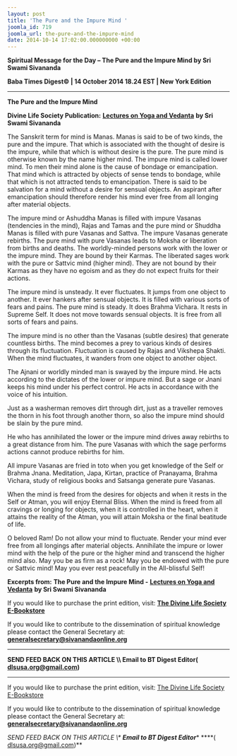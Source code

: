 ```yaml
---
layout: post
title: 'The Pure and the Impure Mind '
joomla_id: 719
joomla_url: the-pure-and-the-impure-mind
date: 2014-10-14 17:02:00.000000000 +00:00
---
```

  

















































**Spiritual Message for the Day – The Pure and the Impure Mind by Sri Swami Sivananda**

**Baba Times Digest© | 14 October 2014 18.24 EST | New York Edition**

* * *  


**The Pure and the Impure Mind**

**Divine Life Society Publication:** [**Lectures on Yoga and Vedanta**](http://www.dlshq.org/discourse/may2005.htm) **by Sri Swami Sivananda**

The Sanskrit term for mind is Manas. Manas is said to be of two kinds, the pure and the impure. That which is associated with the thought of desire is the impure, while that which is without desire is the pure. The pure mind is otherwise known by the name higher mind. The impure mind is called lower mind. To men their mind alone is the cause of bondage or emancipation. That mind which is attracted by objects of sense tends to bondage, while that which is not attracted tends to emancipation. There is said to be salvation for a mind without a desire for sensual objects. An aspirant after emancipation should therefore render his mind ever free from all longing after material objects.

The impure mind or Ashuddha Manas is filled with impure Vasanas (tendencies in the mind), Rajas and Tamas and the pure mind or Shuddha Manas is filled with pure Vasanas and Sattva. The impure Vasanas generate rebirths. The pure mind with pure Vasanas leads to Moksha or liberation from births and deaths. The worldly-minded persons work with the lower or the impure mind. They are bound by their Karmas. The liberated sages work with the pure or Sattvic mind (higher mind). They are not bound by their Karmas as they have no egoism and as they do not expect fruits for their actions.

The impure mind is unsteady. It ever fluctuates. It jumps from one object to another. It ever hankers after sensual objects. It is filled with various sorts of fears and pains. The pure mind is steady. It does Brahma Vichara. It rests in Supreme Self. It does not move towards sensual objects. It is free from all sorts of fears and pains.

The impure mind is no other than the Vasanas (subtle desires) that generate countless births. The mind becomes a prey to various kinds of desires through its fluctuation. Fluctuation is caused by Rajas and Vikshepa Shakti. When the mind fluctuates, it wanders from one object to another object.

The Ajnani or worldly minded man is swayed by the impure mind. He acts according to the dictates of the lower or impure mind. But a sage or Jnani keeps his mind under his perfect control. He acts in accordance with the voice of his intuition.

Just as a washerman removes dirt through dirt, just as a traveller removes the thorn in his foot through another thorn, so also the impure mind should be slain by the pure mind.

He who has annihilated the lower or the impure mind drives away rebirths to a great distance from him. The pure Vasanas with which the sage performs actions cannot produce rebirths for him.

All impure Vasanas are fried in toto when you get knowledge of the Self or Brahma Jnana. Meditation, Japa, Kirtan, practice of Pranayama, Brahma Vichara, study of religious books and Satsanga generate pure Vasanas.

When the mind is freed from the desires for objects and when it rests in the Self or Atman, you will enjoy Eternal Bliss. When the mind is freed from all cravings or longing for objects, when it is controlled in the heart, when it attains the reality of the Atman, you will attain Moksha or the final beatitude of life.

O beloved Ram! Do not allow your mind to fluctuate. Render your mind ever free from all longings after material objects. Annihilate the impure or lower mind with the help of the pure or the higher mind and transcend the higher mind also. May you be as firm as a rock! May you be endowed with the pure or Sattvic mind! May you ever rest peacefully in the All-blissful Self!



**Excerpts from:**  **The Pure and the Impure Mind -** [**Lectures on Yoga and Vedanta**](http://www.dlshq.org/discourse/may2005.htm) **by Sri Swami Sivananda**

If you would like to purchase the print edition, visit: **[The Divine Life Society E-Bookstore](http://www.dlshq.org/download/download.htm)**

If you would like to contribute to the dissemination of spiritual knowledge please contact the General Secretary at: [](mailto:%20%3Cscript%20type=%27text/javascript%27%3E%20%3C%21--%20var%20prefix%20=%20%27ma%27%20+%20%27il%27%20+%20%27to%27;%20var%20path%20=%20%27hr%27%20+%20%27ef%27%20+%20%27=%27;%20var%20addy57016%20=%20%27generalsecretary%27%20+%20%27@%27;%20addy57016%20=%20addy57016%20+%20%27sivanandaonline%27%20+%20%27.%27%20+%20%27org%27;%20document.write%28%27%3Ca%20%27%20+%20path%20+%20%27%5C%27%27%20+%20prefix%20+%20%27:%27%20+%20addy57016%20+%20%27%5C%27%3E%27%29;%20document.write%28addy57016%29;%20document.write%28%27%3C%5C/a%3E%27%29;%20//--%3E%5Cn%20%3C/script%3E%3Cscript%20type=%27text/javascript%27%3E%20%3C%21--%20document.write%28%27%3Cspan%20style=%5C%27display:%20none;%5C%27%3E%27%29;%20//--%3E%20%3C/script%3EThis%20email%20address%20is%20being%20protected%20from%20spambots.%20You%20need%20JavaScript%20enabled%20to%20view%20it.%20%3Cscript%20type=%27text/javascript%27%3E%20%3C%21--%20document.write%28%27%3C/%27%29;%20document.write%28%27span%3E%27%29;%20//--%3E%20%3C/script%3E?subject=Contribution%20to%20Dissemination%20of%20Spiritual%20Knowledge) **generalsecretary@sivanandaonline.org**

****

**SEND FEED BACK ON THIS ARTICLE \\\ Email to BT Digest Editor[](mailto:%20%3Cscript%20type=%27text/javascript%27%3E%20%3C%21--%20var%20prefix%20=%20%27ma%27%20+%20%27il%27%20+%20%27to%27;%20var%20path%20=%20%27hr%27%20+%20%27ef%27%20+%20%27=%27;%20var%20addy72654%20=%20%27dlsusa.org%27%20+%20%27@%27;%20addy72654%20=%20addy72654%20+%20%27gmail%27%20+%20%27.%27%20+%20%27com%27;%20document.write%28%27%3Ca%20%27%20+%20path%20+%20%27%5C%27%27%20+%20prefix%20+%20%27:%27%20+%20addy72654%20+%20%27%5C%27%3E%27%29;%20document.write%28addy72654%29;%20document.write%28%27%3C%5C/a%3E%27%29;%20//--%3E%5Cn%20%3C/script%3E%3Cscript%20type=%27text/javascript%27%3E%20%3C%21--%20document.write%28%27%3Cspan%20style=%5C%27display:%20none;%5C%27%3E%27%29;%20//--%3E%20%3C/script%3EThis%20email%20address%20is%20being%20protected%20from%20spambots.%20You%20need%20JavaScript%20enabled%20to%20view%20it.%20%3Cscript%20type=%27text/javascript%27%3E%20%3C%21--%20document.write%28%27%3C/%27%29;%20document.write%28%27span%3E%27%29;%20//--%3E%20%3C/script%3E?subject=DLS%20Posts)( [dlsusa.org@gmail.com](mailto:dlsusa.org@gmail.com))**



* * *



  

If you would like to purchase the print edition, visit: [The Divine Life Society E-Bookstore](http://www.dlshq.org/download/download.htm)

If you would like to contribute to the dissemination of spiritual knowledge please contact the General Secretary at: **[generalsecretary@sivanandaonline.org](mailto:generalsecretary@sivanandaonline.org)**

**SEND FEED BACK ON THIS ARTICLE \\\**  **Email to BT Digest Editor**** [](mailto:%20%3Cscript%20type=%27text/javascript%27%3E%20%3C%21--%20var%20prefix%20=%20%27ma%27%20+%20%27il%27%20+%20%27to%27;%20var%20path%20=%20%27hr%27%20+%20%27ef%27%20+%20%27=%27;%20var%20addy72654%20=%20%27dlsusa.org%27%20+%20%27@%27;%20addy72654%20=%20addy72654%20+%20%27gmail%27%20+%20%27.%27%20+%20%27com%27;%20document.write%28%27%3Ca%20%27%20+%20path%20+%20%27%5C%27%27%20+%20prefix%20+%20%27:%27%20+%20addy72654%20+%20%27%5C%27%3E%27%29;%20document.write%28addy72654%29;%20document.write%28%27%3C%5C/a%3E%27%29;%20//--%3E%5Cn%20%3C/script%3E%3Cscript%20type=%27text/javascript%27%3E%20%3C%21--%20document.write%28%27%3Cspan%20style=%5C%27display:%20none;%5C%27%3E%27%29;%20//--%3E%20%3C/script%3EThis%20email%20address%20is%20being%20protected%20from%20spambots.%20You%20need%20JavaScript%20enabled%20to%20view%20it.%20%3Cscript%20type=%27text/javascript%27%3E%20%3C%21--%20document.write%28%27%3C/%27%29;%20document.write%28%27span%3E%27%29;%20//--%3E%20%3C/script%3E?subject=DLS%20Posts)****( [dlsusa.org@gmail.com](mailto:dlsusa.org@gmail.com))**  
